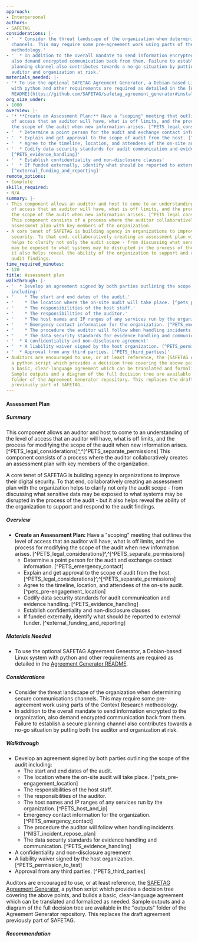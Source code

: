 ```yaml
---
approach:
- Interpersonal
authors:
- SAFETAG
considerations: |-
- '  * Consider the threat landscape of the organization when determining secure communications
  channels. This may require some pre-agreement work using parts of the Context Research
  methodology.'
- '  * In addition to the overall mandate to send information encrypted to the organization,
  also demand encrypted communication back from them. Failure to establish a secure
  planning channel also contributes towards a no-go situation by putting both the
  auditor and organization at risk.'
materials_needed: |-
- '* To use the optional SAFETAG Agreement Generator, a Debian-based Linux system
  with python and other requirements are required as detailed in the [Agreement Generator
  README](https://github.com/SAFETAG/safetag_agreement_generator#installation).'
org_size_under:
- 1000
overview: |-
- '* **Create an Assessment Plan:** Have a "scoping" meeting that outlines the level
  of access that an auditor will have, what is off limits, and the process for modifying
  the scope of the audit when new information arises. [^PETS_legal_considerations]^,^[^PETS_separate_permissions]'
- '  * Determine a point person for the audit and exchange contact information.  [^PETS_emergency_contact]'
- '  * Explain and get approval to the scope of audit from the host. [^PETS_legal_considerations]^,^[^PETS_separate_permissions]'
- '  * Agree to the timeline, location, and attendees of the on-site audit. [^pets_pre-engagement_location]'
- '  * Codify data security standards for audit communication and evidence handling.
  [^PETS_evidence_handling]'
- '  * Establish confidentiality and non-disclosure clauses'
- '  * If funded externally, identify what should be reported to external funder.
  [^external_funding_and_reporting]'
remote_options:
- Complete
skills_required:
- N/A
summary: |-
- This component allows an auditor and host to come to an understanding of the level
  of access that an auditor will have, what is off limits, and the process for modifying
  the scope of the audit when new information arises. [^PETS_legal_considerations]^,^[^PETS_separate_permissions]
  This component consists of a process where the auditor collaboratively creates an
  assessment plan with key members of the organization.
- A core tenet of SAFETAG is building agency in organizations to improve their digital
  security. To that end, collaboratively creating an assessment plan with the organization
  helps to clarify not only the audit scope - from discussing what sensitive data
  may be exposed to what systems may be disrupted in the process of the audit - but
  it also helps reveal the ability of the organization to support and respond to the
  audit findings.
time_required_minutes:
- 120
title: Assessment plan
walkthrough: |-
- '  * Develop an agreement signed by both parties outlining the scope of the audit
  including:'
- '    * The start and end dates of the audit.'
- '    * The location where the on-site audit will take place. [^pets_pre-engagement_location]'
- '    * The responsibilities of the host staff.'
- '    * The responsibilities of the auditor.'
- '    * The host names and IP ranges of any services run by the organization. [^PETS_host_and_ip]'
- '    * Emergency contact information for the organization. [^PETS_emergency_contact]'
- '    * The procedure the auditor will follow when handling incidents. [^NIST_incident_repose_plan]'
- '    * The data security standards for evidence handling and communication. [^PETS_evidence_handling]'
- '  * A confidentiality and non-disclosure agreement'
- '  * A liability waiver signed by the host organization. [^PETS_permission_to_test]'
- '  * Approval from any third parties. [^PETS_third_parties]'
- Auditors are encouraged to use, or at least reference, the [SAFETAG Agreement Generator](https://github.com/SAFETAG/safetag_agreement_generator),
  a python script which provides a decision tree covering the above points, and builds
  a basic, clear-language agreement which can be translated and formalized as needed.
  Sample outputs and a diagram of the full decision tree are available in the "outputs"
  folder of the Agreement Generator repository. This replaces the draft agreement
  previously part of SAFETAG.
---
```


#### Assessment Plan

##### Summary
This component allows an auditor and host to come to an understanding of the level of access that an auditor will have, what is off limits, and the process for modifying the scope of the audit when new information arises. [^PETS_legal_considerations]^,^[^PETS_separate_permissions] This component consists of a process where the auditor collaboratively creates an assessment plan with key members of the organization.

A core tenet of SAFETAG is building agency in organizations to improve their digital security. To that end, collaboratively creating an assessment plan with the organization helps to clarify not only the audit scope - from discussing what sensitive data may be exposed to what systems may be disrupted in the process of the audit - but it also helps reveal the ability of the organization to support and respond to the audit findings.

##### Overview

* **Create an Assessment Plan:** Have a "scoping" meeting that outlines the level of access that an auditor will have, what is off limits, and the process for modifying the scope of the audit when new information arises. [^PETS_legal_considerations]^,^[^PETS_separate_permissions]
  * Determine a point person for the audit and exchange contact information.  [^PETS_emergency_contact]
  * Explain and get approval to the scope of audit from the host. [^PETS_legal_considerations]^,^[^PETS_separate_permissions]
  * Agree to the timeline, location, and attendees of the on-site audit. [^pets_pre-engagement_location]
  * Codify data security standards for audit communication and evidence handling. [^PETS_evidence_handling]
  * Establish confidentiality and non-disclosure clauses
  * If funded externally, identify what should be reported to external funder. [^external_funding_and_reporting]

##### Materials Needed

* To use the optional SAFETAG Agreement Generator, a Debian-based Linux system with python and other requirements are required as detailed in the [Agreement Generator README](https://github.com/SAFETAG/safetag_agreement_generator#installation).

##### Considerations

  * Consider the threat landscape of the organization when determining secure communications channels. This may require some pre-agreement work using parts of the Context Research methodology.
  * In addition to the overall mandate to send information encrypted to the organization, also demand encrypted communication back from them. Failure to establish a secure planning channel also contributes towards a no-go situation by putting both the auditor and organization at risk.

##### Walkthrough

  * Develop an agreement signed by both parties outlining the scope of the audit including:
    * The start and end dates of the audit.
    * The location where the on-site audit will take place. [^pets_pre-engagement_location]
    * The responsibilities of the host staff.
    * The responsibilities of the auditor.
    * The host names and IP ranges of any services run by the organization. [^PETS_host_and_ip]
    * Emergency contact information for the organization. [^PETS_emergency_contact]
    * The procedure the auditor will follow when handling incidents. [^NIST_incident_repose_plan]
    * The data security standards for evidence handling and communication. [^PETS_evidence_handling]
  * A confidentiality and non-disclosure agreement
  * A liability waiver signed by the host organization. [^PETS_permission_to_test]
  * Approval from any third parties. [^PETS_third_parties]

Auditors are encouraged to use, or at least reference, the [SAFETAG Agreement Generator](https://github.com/SAFETAG/safetag_agreement_generator), a python script which provides a decision tree covering the above points, and builds a basic, clear-language agreement which can be translated and formalized as needed. Sample outputs and a diagram of the full decision tree are available in the "outputs" folder of the Agreement Generator repository. This replaces the draft agreement previously part of SAFETAG.

##### Recommendation